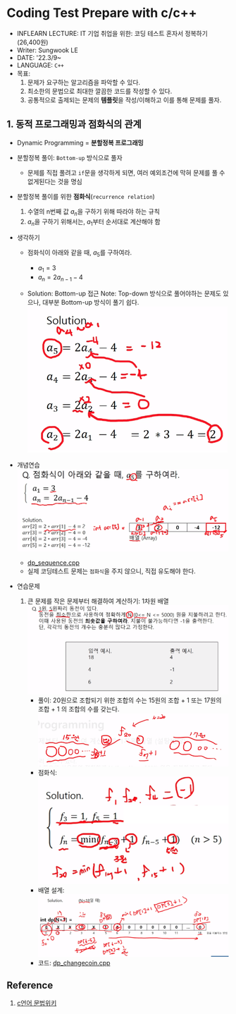 # Coding Test Prepare with c/c++
- INFLEARN LECTURE: IT 기업 취업을 위한: 코딩 테스트 혼자서 정복하기 (26,400원)
- Writer: Sungwook LE
- DATE: '22.3/9~
- LANGUAGE: `C++`
- 목표:
    1. 문제가 요구하는 알고리즘을 파악할 수 있다.
    2. 최소한의 문법으로 최대한 깔끔한 코드를 작성할 수 있다. 
    3. 공통적으로 출제되는 문제의 **템플릿**을 작성/이해하고 이를 통해 문제를 풀자.


## 1. 동적 프로그래밍과 점화식의 관계
- Dynamic Programming = **분할정복 프로그래밍**
- 분할정복 풀이: `Bottom-up` 방식으로 풀자
    - 문제를 직접 풀려고 `if`문을 생각하게 되면, 여러 예외조건에 막혀 문제를 풀 수 없게된다는 것을 명심
  
- 분할정복 풀이를 위한 **점화식**(`recurrence relation`)
    1. 수열의 n번째 값 $a_n$을 구하기 위해 따라야 하는 규칙
    2. $a_n$을 구하기 위해서는, $a_1$부터 순서대로 계산해야 함

- 생각하기
    - 점화식이 아래와 같을 때, $a_5$를 구하여라.
        - $a_1 = 3$ 
        - $a_n = 2a_{n-1}-4$

    - Solution: Bottom-up 접근
    Note: Top-down 방식으로 풀어야하는 문제도 있으나, 대부분 Bottom-up 방식이 풀기 쉽다.
        ![](./img/2022-03-09-17-19-13.png)

- 개념연습
    ![](./img/2022-03-09-17-21-22.png)
    - [dp_sequence.cpp](./DynamicProgramming/dp_sequence.cpp)
    - 실제 코딩테스트 문제는 `점화식`을 주지 않으니, 직접 유도해야 한다.

- 연습문제
    1. 큰 문제를 작은 문제부터 해결하여 계산하기: 1차원 배열
    ![](./img/2022-03-09-17-39-39.png)
        - 풀이: 20원으로 조합되기 위한 조합의 수는 15원의 조합 + 1 또는 17원의 조합 + 1 의 조합의 수를 갖는다.
        ![](./img/2022-03-09-17-44-42.png)
        - 점화식:
        ![](./img/2022-03-09-17-47-50.png)
        - 배열 설계:
        ![](./img/2022-03-09-18-38-04.png)
        - 코드: [dp_changecoin.cpp](./DynamicProgramming/dp_changecoin.cpp)
        

    



    
## Reference
1. [c언어 문법위키](https://wikidocs.net/book/1411)
